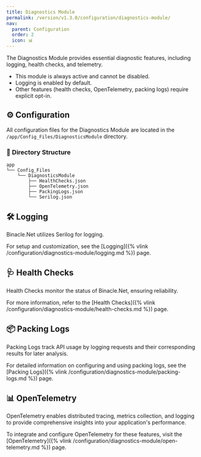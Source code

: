 ```yaml
---
title: Diagnostics Module
permalink: /version/v1.3.0/configuration/diagnostics-module/
nav:
  parent: Configuration
  order: 2
  icon: 📊
---
```


The Diagnostics Module provides essential diagnostic features, including logging, health checks, and telemetry.
- This module is always active and cannot be disabled.
- Logging is enabled by default.
- Other features (health checks, OpenTelemetry, packing logs) require explicit opt-in.

## ⚙️ Configuration
All configuration files for the Diagnostics Module are located in the `/app/Config_Files/DiagnosticsModule` directory.

### 📑 Directory Structure
```text
app
└── Config_Files
    └── DiagnosticsModule
        ├── HealthChecks.json
        ├── OpenTelemetry.json
        ├── PackingLogs.json
        └── Serilog.json
```

## 🛠️ Logging
Binacle.Net utilizes Serilog for logging.

For setup and customization, see the 
[Logging]({% vlink /configuration/diagnostics-module/logging.md %}) page.

## 🩺 Health Checks
Health Checks monitor the status of Binacle.Net, ensuring reliability.

For more information, refer to the [Health Checks]({% vlink /configuration/diagnostics-module/health-checks.md %}) page.

## 📦 Packing Logs
Packing Logs track API usage by logging requests and their corresponding results for later analysis.

For detailed information on configuring and using packing logs, 
see the [Packing Logs]({% vlink /configuration/diagnostics-module/packing-logs.md %}) page.

## 📊 OpenTelemetry
OpenTelemetry enables distributed tracing, metrics collection, 
and logging to provide comprehensive insights into your application's performance.

To integrate and configure OpenTelemetry for these features, 
visit the [OpenTelemetry]({% vlink /configuration/diagnostics-module/open-telemetry.md %}) page.